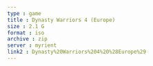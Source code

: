 ```yaml
---
type : game
title : Dynasty Warriors 4 (Europe)
size : 2.1 G
format : iso
archive : zip
server : myrient
link2 : Dynasty%20Warriors%204%20%28Europe%29
---
```

